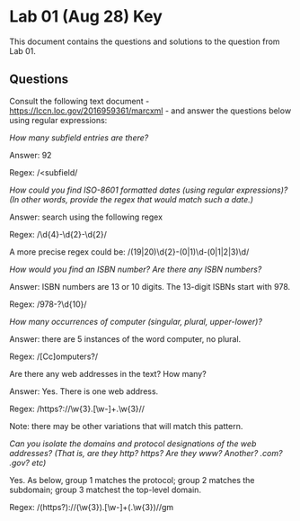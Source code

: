 # Lab 01 (Aug 28) Key

This document contains the questions and solutions to the question from Lab 01. 

## Questions

Consult the following text document - https://lccn.loc.gov/2016959361/marcxml - and answer the questions below using regular expressions: 

*How many subfield entries are there?*

Answer: 92

Regex: /<subfield/

*How could you find ISO-8601 formatted dates (using regular expressions)? (In other words, provide the regex that would match such a date.)* 

Answer: search using the following regex

Regex: /\d{4}-\d{2}-\d{2}/

A more precise regex could be: /(19|20)\d{2}-(0|1)\d-(0|1|2|3)\d/

*How would you find an ISBN number? Are there any ISBN numbers?* 

Answer: ISBN numbers are 13 or 10 digits. The 13-digit ISBNs start with 978. 

Regex: /978-?\d{10}/

*How many occurrences of computer (singular, plural, upper-lower)?*

Answer: there are 5 instances of the word computer, no plural.

Regex: /[Cc]omputers?/

Are there any web addresses in the text? How many?  

Answer: Yes. There is one web address. 

Regex: /https?:\/\/\w{3}\.[\w-]+\.\w{3}\//

Note: there may be other variations that will match this pattern. 

*Can you isolate the domains and protocol designations of the web addresses? (That is, are they http? https? Are they www? Another? .com? .gov? etc)*

Yes. As below, group 1 matches the protocol; group 2 matches the subdomain; group 3 matchest the top-level domain.

Regex: /(https?):\/\/(\w{3})\.[\w-]+(\.\w{3})\//gm